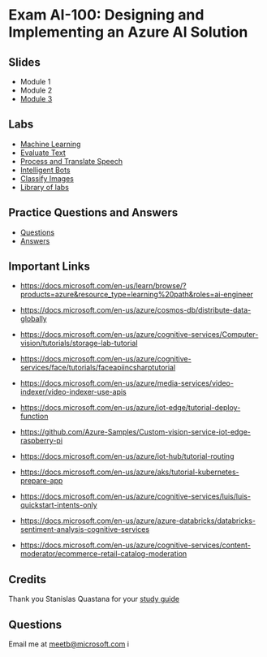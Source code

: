 # Exam AI-100: Designing and Implementing an Azure AI Solution

## Slides
- Module 1
- Module 2
- [Module 3](https://github.com/meet-bhagdev/ai-100/blob/master/Module%203.pptx)

## Labs
- [Machine Learning](https://docs.microsoft.com/learn/paths/publish-experiment-with-ml-studio/)
- [Evaluate Text](https://docs.microsoft.com/learn/paths/evaluate-text-with-language-services/)
- [Process and Translate Speech](https://docs.microsoft.com/learn/paths/translate-speech-with-speech-services/)
- [Intelligent Bots](https://docs.microsoft.com/learn/paths/create-bots-with-the-azure-bot-service/)
- [Classify Images](https://docs.microsoft.com/learn/paths/classify-images-with-vision-services/)
- [Library of labs](https://github.com/MicrosoftLearning/AI-100-Design-Implement-Azure-AISol) 

## Practice Questions and Answers
- [Questions](https://github.com/meet-bhagdev/ai-100/blob/master/Questions.docx)
- [Answers](https://github.com/meet-bhagdev/ai-100/blob/master/Answers.docx)

## Important Links
- https://docs.microsoft.com/en-us/learn/browse/?products=azure&resource_type=learning%20path&roles=ai-engineer

- https://docs.microsoft.com/en-us/azure/cosmos-db/distribute-data-globally

- https://docs.microsoft.com/en-us/azure/cognitive-services/Computer-vision/tutorials/storage-lab-tutorial

- https://docs.microsoft.com/en-us/azure/cognitive-services/face/tutorials/faceapiincsharptutorial

- https://docs.microsoft.com/en-us/azure/media-services/video-indexer/video-indexer-use-apis

- https://docs.microsoft.com/en-us/azure/iot-edge/tutorial-deploy-function

- https://github.com/Azure-Samples/Custom-vision-service-iot-edge-raspberry-pi

- https://docs.microsoft.com/en-us/azure/iot-hub/tutorial-routing

- https://docs.microsoft.com/en-us/azure/aks/tutorial-kubernetes-prepare-app

- https://docs.microsoft.com/en-us/azure/cognitive-services/luis/luis-quickstart-intents-only

- https://docs.microsoft.com/en-us/azure/azure-databricks/databricks-sentiment-analysis-cognitive-services

- https://docs.microsoft.com/en-us/azure/cognitive-services/content-moderator/ecommerce-retail-catalog-moderation



## Credits
Thank you Stanislas Quastana for your [study guide](https://stanislas.io/2019/08/23/preparation-guide-for-microsoft-ai-100-designing-and-implementing-an-azure-ai-solution-azure-ai-engineer-associate-certification/)

## Questions
Email me at meetb@microsoft.com i
